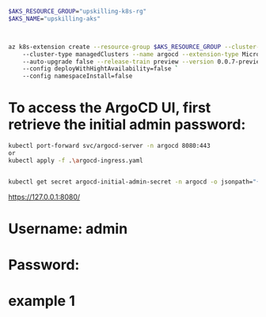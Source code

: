 ```bash
$AKS_RESOURCE_GROUP="upskilling-k8s-rg"
$AKS_NAME="upskilling-aks"



az k8s-extension create --resource-group $AKS_RESOURCE_GROUP --cluster-name $AKS_NAME `
    --cluster-type managedClusters --name argocd --extension-type Microsoft.ArgoCD `
    --auto-upgrade false --release-train preview --version 0.0.7-preview `
    --config deployWithHightAvailability=false `
    --config namespaceInstall=false

```

# To access the ArgoCD UI, first retrieve the initial admin password:
```bash
kubectl port-forward svc/argocd-server -n argocd 8080:443
or
kubectl apply -f .\argocd-ingress.yaml


kubectl get secret argocd-initial-admin-secret -n argocd -o jsonpath="{.data.password}" | %{ [System.Text.Encoding]::UTF8.GetString([System.Convert]::FromBase64String($_)) }
```

https://127.0.0.1:8080/
# Username: admin
# Password: <the password you retrieved above>

# example 1
```bash


```